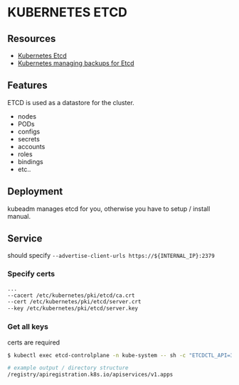 # KUBERNETES ETCD

## Resources
- [Kubernetes Etcd](https://kubernetes.io/docs/concepts/architecture/#etcd)
- [Kubernetes managing backups for Etcd](https://kubernetes.io/docs/tasks/administer-cluster/configure-upgrade-etcd/#backing-up-an-etcd-cluster)

## Features
ETCD is used as a datastore for the cluster.

- nodes
- PODs
- configs
- secrets
- accounts
- roles
- bindings
- etc..

## Deployment

kubeadm manages etcd for you, otherwise you have to setup / install manual.

## Service

should specify `--advertise-client-urls https://${INTERNAL_IP}:2379`


### Specify certs

```sh
...
--cacert /etc/kubernetes/pki/etcd/ca.crt
--cert /etc/kubernetes/pki/etcd/server.crt
--key /etc/kubernetes/pki/etcd/server.key
```
### Get all keys 
certs are required

```bash
$ kubectl exec etcd-controlplane -n kube-system -- sh -c "ETCDCTL_API=3 etcdctl get / --prefix --keys-only --limit=10 --cacert /etc/kubernetes/pki/etcd/ca.crt --cert /etc/kubernetes/pki/etcd/server.crt --key /etc/kubernetes/pki/etcd/server.key"

# example output / directory structure
/registry/apiregistration.k8s.io/apiservices/v1.apps
```
